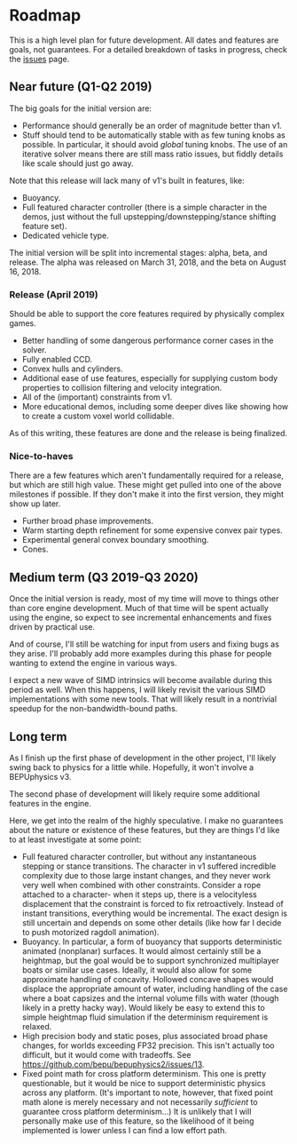 # Roadmap

This is a high level plan for future development. All dates and features are goals, not guarantees. For a detailed breakdown of tasks in progress, check the [issues](https://github.com/bepu/bepuphysics2/issues) page.

## Near future (Q1-Q2 2019)

The big goals for the initial version are:
- Performance should generally be an order of magnitude better than v1.
- Stuff should tend to be automatically stable with as few tuning knobs as possible. In particular, it should avoid *global* tuning knobs. The use of an iterative solver means there are still mass ratio issues, but fiddly details like scale should just go away.

Note that this release will lack many of v1's built in features, like:
- Buoyancy.
- Full featured character controller (there is a simple character in the demos, just without the full upstepping/downstepping/stance shifting feature set).
- Dedicated vehicle type.

The initial version will be split into incremental stages: alpha, beta, and release. The alpha was released on March 31, 2018, and the beta on August 16, 2018.

### Release (April 2019)
Should be able to support the core features required by physically complex games.
- Better handling of some dangerous performance corner cases in the solver.
- Fully enabled CCD.
- Convex hulls and cylinders.
- Additional ease of use features, especially for supplying custom body properties to collision filtering and velocity integration.
- All of the (important) constraints from v1.
- More educational demos, including some deeper dives like showing how to create a custom voxel world collidable.

As of this writing, these features are done and the release is being finalized.

### Nice-to-haves 
There are a few features which aren't fundamentally required for a release, but which are still high value. These might get pulled into one of the above milestones if possible. If they don't make it into the first version, they might show up later.
- Further broad phase improvements.
- Warm starting depth refinement for some expensive convex pair types.
- Experimental general convex boundary smoothing.
- Cones.
 
## Medium term (Q3 2019-Q3 2020)

Once the initial version is ready, most of my time will move to things other than core engine development. Much of that time will be spent actually using the engine, so expect to see incremental enhancements and fixes driven by practical use.

And of course, I'll still be watching for input from users and fixing bugs as they arise. I'll probably add more examples during this phase for people wanting to extend the engine in various ways.

I expect a new wave of SIMD intrinsics will become available during this period as well. When this happens, I will likely revisit the various SIMD implementations with some new tools. That will likely result in a nontrivial speedup for the non-bandwidth-bound paths.

## Long term

As I finish up the first phase of development in the other project, I'll likely swing back to physics for a little while. Hopefully, it won't involve a BEPUphysics v3.

The second phase of development will likely require some additional features in the engine.

Here, we get into the realm of the highly speculative. I make no guarantees about the nature or existence of these features, but they are things I'd like to at least investigate at some point:

- Full featured character controller, but without any instantaneous stepping or stance transitions. The character in v1 suffered incredible complexity due to those large instant changes, and they never work very well when combined with other constraints. Consider a rope attached to a character- when it steps up, there is a velocityless displacement that the constraint is forced to fix retroactively. Instead of instant transitions, everything would be incremental. The exact design is still uncertain and depends on some other details (like how far I decide to push motorized ragdoll animation).
- Buoyancy. In particular, a form of buoyancy that supports deterministic animated (nonplanar) surfaces. It would almost certainly still be a heightmap, but the goal would be to support synchronized multiplayer boats or similar use cases. Ideally, it would also allow for some approximate handling of concavity. Hollowed concave shapes would displace the appropriate amount of water, including handling of the case where a boat capsizes and the internal volume fills with water (though likely in a pretty hacky way). Would likely be easy to extend this to simple heightmap fluid simulation if the determinism requirement is relaxed.
- High precision body and static poses, plus associated broad phase changes, for worlds exceeding FP32 precision. This isn't actually too difficult, but it would come with tradeoffs. See https://github.com/bepu/bepuphysics2/issues/13.
- Fixed point math for cross platform determinism. This one is pretty questionable, but it would be nice to support deterministic physics across any platform. (It's important to note, however, that fixed point math alone is merely necessary and not necessarily *sufficient* to guarantee cross platform determinism...) It is unlikely that I will personally make use of this feature, so the likelihood of it being implemented is lower unless I can find a low effort path.
